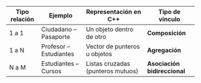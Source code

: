 | Tipo relación | Ejemplo                | Representación en C++             | Tipo de vínculo              |
| ------------- | ---------------------- | --------------------------------- | ---------------------------- |
| 1 a 1         | Ciudadano – Pasaporte  | Un objeto dentro de otro          | **Composición**              |
| 1 a N         | Profesor – Estudiantes | Vector de punteros u objetos      | **Agregación**               |
| N a M         | Estudiantes – Cursos   | Listas cruzadas (punteros mutuos) | **Asociación bidireccional** |



